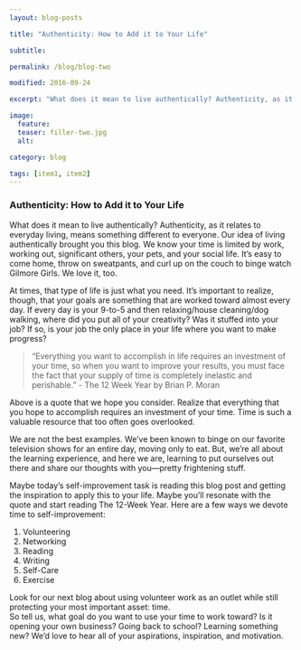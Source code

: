 ```yaml
---
layout: blog-posts

title: "Authenticity: How to Add it to Your Life"

subtitle: 

permalink: /blog/blog-two

modified: 2016-09-24

excerpt: "What does it mean to live authentically? Authenticity, as it relates to everyday living, means something different to everyone. Our idea of living authentically brought you this blog."

image:
  feature: 
  teaser: filler-two.jpg
  alt: 

category: blog

tags: [item1, item2]
---
```


### Authenticity: How to Add it to Your Life

What does it mean to live authentically? Authenticity, as it relates to everyday living, means something different to everyone. Our idea of living authentically brought you this blog. We know your time is limited by work, working out, significant others, your pets, and your social life. It’s easy to come home, throw on sweatpants, and curl up on the couch to binge watch Gilmore Girls. We love it, too. 

At times, that type of life is just what you need. It’s important to realize, though, that your goals are something that are worked toward almost every day. If every day is your 9-to-5 and then relaxing/house cleaning/dog walking, where did you put all of your creativity? Was it stuffed into your job? If so, is your job the only place in your life where you want to make progress? 

>“Everything you want to accomplish in life requires an investment of your time, so when you want to improve your results, you must face the fact that your supply of time is completely inelastic and perishable.” - The 12 Week Year by Brian P. Moran

Above is a quote that we hope you consider. Realize that everything that you hope to accomplish requires an investment of your time. Time is such a valuable resource that too often goes overlooked. 

We are not the best examples. We’ve been known to binge on our favorite television shows for an entire day, moving only to eat. But, we’re all about the learning experience, and here we are, learning to put ourselves out there and share our thoughts with you—pretty frightening stuff.

Maybe today’s self-improvement task is reading this blog post and getting the inspiration to apply this to your life. Maybe you’ll resonate with the quote and start reading The 12-Week Year. Here are a few ways we devote time to self-improvement: 

1. Volunteering
2. Networking
3. Reading
4. Writing
5. Self-Care
6. Exercise

Look for our next blog about using volunteer work as an outlet while still protecting your most important asset: time.  
So tell us, what goal do you want to use your time to work toward? Is it opening your own business? Going back to school? Learning something new? We’d love to hear all of your aspirations, inspiration, and motivation.


